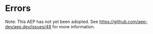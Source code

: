 # Errors

Note: This AEP has not yet been adopted. See
https://github.com/aep-dev/aep.dev/issues/48 for more information.
